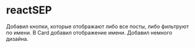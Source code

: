 # reactSEP
Добавил кнопки, которые отображают либо все посты, либо фильтруют по имени.
В Card добавил отображение имени.
Добавил немного дизайна.
